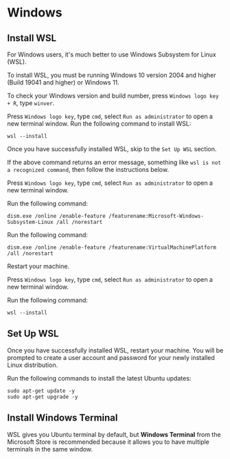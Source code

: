 # Windows

## Install WSL

For Windows users, it's much better to use Windows Subsystem for Linux (WSL).

To install WSL, you must be running Windows 10 version 2004 and higher (Build 19041 and higher) or Windows 11.

To check your Windows version and build number, press `Windows logo key + R`, type `winver`.

Press `Windows logo key`, type `cmd`, select `Run as administrator` to open a new terminal window. Run the following command to install WSL:

```
wsl --install
```

Once you have successfully installed WSL, skip to the `Set Up WSL` section.

If the above command returns an error message, something like `wsl is not a recognized command`, then follow the instructions below.

Press `Windows logo key`, type `cmd`, select `Run as administrator` to open a new terminal window.

Run the following command:

```
dism.exe /online /enable-feature /featurename:Microsoft-Windows-Subsystem-Linux /all /norestart
```

Run the following command:

```
dism.exe /online /enable-feature /featurename:VirtualMachinePlatform /all /norestart
```

Restart your machine.

Press `Windows logo key`, type `cmd`, select `Run as administrator` to open a new terminal window.

Run the following command:

```
wsl --install
```

## Set Up WSL

Once you have successfully installed WSL, restart your machine. You will be prompted to create a user account and password for your newly installed Linux distribution.

Run the following commands to install the latest Ubuntu updates:

```
sudo apt-get update -y
sudo apt-get upgrade -y
```

## Install Windows Terminal

WSL gives you Ubuntu terminal by default, but **Windows Terminal** from the Microsoft Store is recommended because it allows you to have multiple terminals in the same window.
